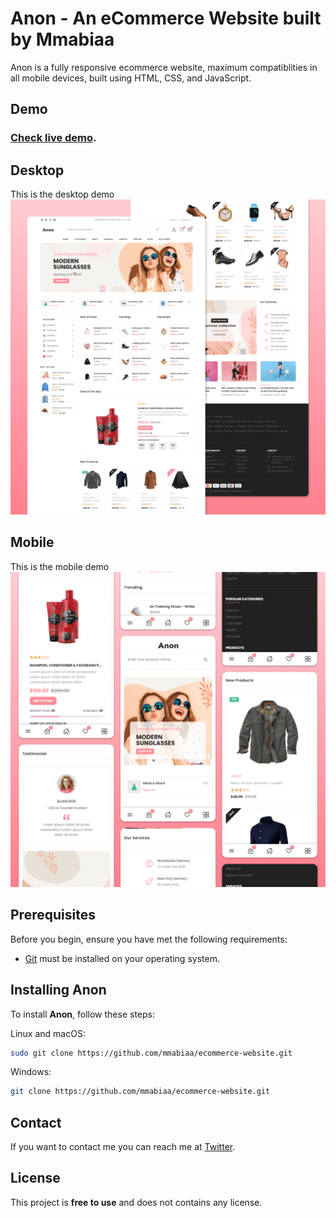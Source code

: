# Anon - An eCommerce Website built by Mmabiaa
Anon is a fully responsive ecommerce website, maximum compatiblities in all mobile devices, built using HTML, CSS, and JavaScript.

## Demo
### [Check live demo](https://ecommerce-website-beta-black.vercel.app/).
 
## Desktop
This is the desktop demo
![Anon Desktop Demo](./website-demo-image/desktop.png "Desktop Demo")

## Mobile
This is the mobile demo
![Anon Mobile Demo](./website-demo-image/mobile.png "Mobile Demo")

## Prerequisites

Before you begin, ensure you have met the following requirements:

* [Git](https://git-scm.com/downloads "Download Git") must be installed on your operating system.

## Installing Anon

To install **Anon**, follow these steps:

Linux and macOS:

```bash
sudo git clone https://github.com/mmabiaa/ecommerce-website.git
```

Windows:

```bash
git clone https://github.com/mmabiaa/ecommerce-website.git
```

## Contact

If you want to contact me you can reach me at [Twitter](https://www.twitter.com/mmabiaa).

## License

This project is **free to use** and does not contains any license.
